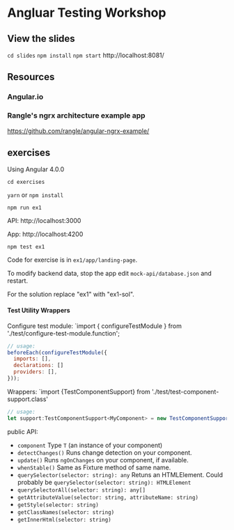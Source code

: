 # Angluar Testing Workshop

## View the slides

`cd slides`
`npm install`
`npm start`
http://localhost:8081/

## Resources

### Angular.io

### Rangle's ngrx architecture example app

https://github.com/rangle/angular-ngrx-example/

## exercises

Using Angular 4.0.0

`cd exercises`

`yarn` or `npm install`

`npm run ex1`

API: http://localhost:3000

App: http://localhost:4200

`npm test ex1`

Code for exercise is in `ex1/app/landing-page`.

To modify backend data, stop the app edit `mock-api/database.json` and restart.

For the solution replace "ex1" with "ex1-sol".

#### Test Utility Wrappers

Configure test module: `import { configureTestModule } from './test/configure-test-module.function';

```javascript
// usage:
beforeEach(configureTestModule({
  imports: [],
  declarations: []
  providers: [],
}));
```

Wrappers: `import {TestComponentSupport} from './test/test-component-support.class'

```javascript
// usage:
let support:TestComponentSupport<MyComponent> = new TestComponentSupport(MyComponent);

```
public API:

* `component` Type `T` (an instance of your component)
* `detectChanges()` Runs change detection on your component.
* `update()` Runs `ngOnChanges` on your component, if available.
* `whenStable()` Same as Fixture method of same name.
* `querySelector(selector: string): any` Retuns an HTMLElement.  Could probably be `querySelector(selector: string): HTMLElement`
* `querySelectorAll(selector: string): any[]`
* `getAttributeValue(selector: string, attributeName: string)`
* `getStyle(selector: string)`
* `getClassNames(selector: string)`
* `getInnerHtml(selector: string)`

